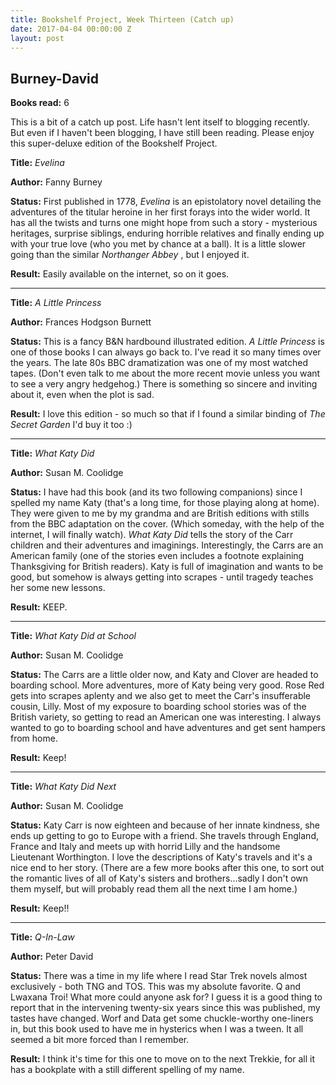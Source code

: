 ```yaml
---
title: Bookshelf Project, Week Thirteen (Catch up)
date: 2017-04-04 00:00:00 Z
layout: post
---
```


## Burney-David

**Books read:** 6

This is a bit of a catch up post. Life hasn't lent itself to blogging recently. But even if I haven't been blogging, I have still been reading. Please enjoy this super-deluxe edition of the Bookshelf Project.

**Title:** _Evelina_

**Author:** Fanny Burney

**Status:** First published in 1778, _Evelina_ is an epistolatory novel detailing the adventures of the titular heroine in her first forays into the wider world. It has all the twists and turns one might hope from such a story - mysterious heritages, surprise siblings, enduring horrible relatives and finally ending up with your true love (who you met by chance at a ball). It is a little slower going than the similar _Northanger Abbey_ , but I enjoyed it.

**Result:** Easily available on the internet, so on it goes.

---
**Title:** _A Little Princess_

**Author:** Frances Hodgson Burnett

**Status:** This is a fancy B&N hardbound illustrated edition. _A Little Princess_ is one of those books I can always go back to. I've read it so many times over the years. The late 80s BBC dramatization was one of my most watched tapes. (Don't even talk to me about the more recent movie unless you want to see a very angry hedgehog.) There is something so sincere and inviting about it, even when the plot is sad.

**Result:** I love this edition - so much so that if I found a similar binding of _The Secret Garden_ I'd buy it too :)

---
**Title:** _What Katy Did_

**Author:** Susan M. Coolidge

**Status:** I have had this book (and its two following companions) since I spelled my name Katy (that's a long time, for those playing along at home). They were given to me by my grandma and are British editions with stills from the BBC adaptation on the cover. (Which someday, with the help of the internet, I will finally watch). _What Katy Did_ tells the story of the Carr children and their adventures and imaginings. Interestingly, the Carrs are an American family (one of the stories even includes a footnote explaining Thanksgiving for British readers). Katy is full of imagination and wants to be good, but somehow is always getting into scrapes - until tragedy teaches her some new lessons.

**Result:** KEEP.

---
**Title:** _What Katy Did at School_

**Author:** Susan M. Coolidge

**Status:** The Carrs are a little older now, and Katy and Clover are headed to boarding school. More adventures, more of Katy being very good. Rose Red gets into scrapes aplenty and we also get to meet the Carr's insufferable cousin, Lilly. Most of my exposure to boarding school stories was of the British variety, so getting to read an American one was interesting. I always wanted to go to boarding school and have adventures and get sent hampers from home.

**Result:** Keep!

---
**Title:** _What Katy Did Next_

**Author:** Susan M. Coolidge

**Status:** Katy Carr is now eighteen and because of her innate kindness, she ends up getting to go to Europe with a friend. She travels through England, France and Italy and meets up with horrid Lilly and the handsome Lieutenant Worthington. I love the descriptions of Katy's travels and it's a nice end to her story. (There are a few more books after this one, to sort out the romantic lives of all of Katy's sisters and brothers...sadly I don't own them myself, but will probably read them all the next time I am home.)

**Result:** Keep!!

---
**Title:** _Q-In-Law_

**Author:** Peter David

**Status:** There was a time in my life where I read Star Trek novels almost exclusively - both TNG and TOS. This was my absolute favorite. Q and Lwaxana Troi! What more could anyone ask for? I guess it is a good thing to report that in the intervening twenty-six years since this was published, my tastes have changed. Worf and Data get some chuckle-worthy one-liners in, but this book used to have me in hysterics when I was a tween. It all seemed a bit more forced than I remember.

**Result:** I think it's time for this one to move on to the next Trekkie, for all it has a bookplate with a still different spelling of my name.
